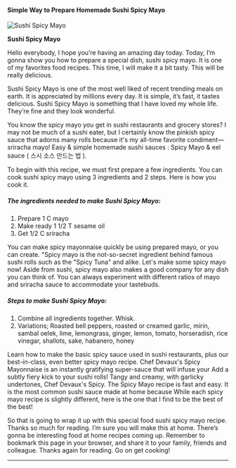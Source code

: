             

#### Simple Way to Prepare Homemade Sushi Spicy Mayo

![Sushi Spicy Mayo](https://img-global.cpcdn.com/recipes/487abdfa664be154/751x532cq70/sushi-spicy-mayo-recipe-main-photo.jpg)

**Sushi Spicy Mayo**

Hello everybody, I hope you’re having an amazing day today. Today, I’m gonna show you how to prepare a special dish, sushi spicy mayo. It is one of my favorites food recipes. This time, I will make it a bit tasty. This will be really delicious.

Sushi Spicy Mayo is one of the most well liked of recent trending meals on earth. It is appreciated by millions every day. It is simple, it’s fast, it tastes delicious. Sushi Spicy Mayo is something that I have loved my whole life. They’re fine and they look wonderful.

You know the spicy mayo you get in sushi restaurants and grocery stores? I may not be much of a sushi eater, but I certainly know the pinkish spicy sauce that adorns many rolls because it's my all-time favorite condiment—sriracha mayo! Easy & simple homemade sushi sauces : Spicy Mayo & eel sauce ( 스시 소스 만드는 법 ).

To begin with this recipe, we must first prepare a few ingredients. You can cook sushi spicy mayo using 3 ingredients and 2 steps. Here is how you cook it.

##### The ingredients needed to make Sushi Spicy Mayo:

1.  Prepare 1 C mayo
2.  Make ready 1 1/2 T sesame oil
3.  Get 1/2 C sriracha

You can make spicy mayonnaise quickly be using prepared mayo, or you can create. "Spicy mayo is the not-so-secret ingredient behind famous sushi rolls such as the "Spicy Tuna" and alike. Let's make some spicy mayo now! Aside from sushi, spicy mayo also makes a good company for any dish you can think of. You can always experiment with different ratios of mayo and sriracha sauce to accommodate your tastebuds.

##### Steps to make Sushi Spicy Mayo:

1.  Combine all ingredients together. Whisk.
2.  Variations; Roasted bell peppers, roasted or creamed garlic, mirin, sambal oelek, lime, lemongrass, ginger, lemon, tomato, horseradish, rice vinegar, shallots, sake, habanero, honey

Learn how to make the basic spicy sauce used in sushi restaurants, plus our best-in-class, even better spicy mayo recipe. Chef Devaux's Spicy Mayonnaise is an instantly gratifying super-sauce that will infuse your Add a subtly fiery kick to your sushi rolls! Tangy and creamy, with garlicky undertones, Chef Devaux's Spicy. The Spicy Mayo recipe is fast and easy. It is the most common sushi sauce made at home because While each spicy mayo recipe is slightly different, here is the one that I find to be the best of the best!

So that is going to wrap it up with this special food sushi spicy mayo recipe. Thanks so much for reading. I’m sure you will make this at home. There’s gonna be interesting food at home recipes coming up. Remember to bookmark this page in your browser, and share it to your family, friends and colleague. Thanks again for reading. Go on get cooking!

* * *